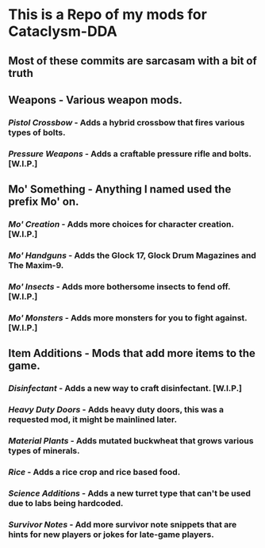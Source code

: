 # This is a Repo of my mods for Cataclysm-DDA
## Most of these commits are sarcasam with a bit of truth

## Weapons - Various weapon mods.

### *Pistol Crossbow* - Adds a hybrid crossbow that fires various types of bolts.

### *Pressure Weapons* - Adds a craftable pressure rifle and bolts. [W.I.P.]

## Mo' Something - Anything I named used the prefix Mo' on.

### *Mo' Creation* - Adds more choices for character creation. [W.I.P.]

### *Mo' Handguns* - Adds the Glock 17, Glock Drum Magazines and The Maxim-9.

### *Mo' Insects* - Adds more bothersome insects to fend off. [W.I.P.]

### *Mo' Monsters* - Adds more monsters for you to fight against. [W.I.P.]

## Item Additions - Mods that add more items to the game.

### *Disinfectant* - Adds a new way to craft disinfectant. [W.I.P.]

### *Heavy Duty Doors* - Adds heavy duty doors, this was a requested mod, it might be mainlined later.

### *Material Plants* - Adds mutated buckwheat that grows various types of minerals.

### *Rice* - Adds a rice crop and rice based food.

### *Science Additions* - Adds a new turret type that can't be used due to labs being hardcoded.

### *Survivor Notes* - Add more survivor note snippets that are hints for new players or jokes for late-game players.